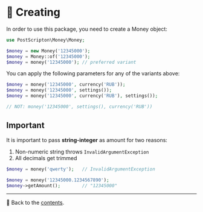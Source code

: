 # 🧰 Creating
In order to use this package, you need to create a Money object:

```php
use PostScripton\Money\Money;

$money = new Money('12345000');
$money = Money::of('12345000');
$money = money('12345000'); // preferred variant
```

You can apply the following parameters for any of the variants above:
```php
$money = money('12345000', currency('RUB'));
$money = money('12345000', settings());
$money = money('12345000', currency('RUB'), settings());

// NOT: money('12345000', settings(), currency('RUB'))
```

## Important

It is important to pass **string-integer** as amount for two reasons:

1. Non-numeric string throws `InvalidArgumentException`
2. All decimals get trimmed

```php
$money = money('qwerty');   // InvalidArgumentException

$money = money('12345000.1234567890');
$money->getAmount();        // "12345000"
```

---

📌 Back to the [contents](/README.md#table-of-contents).
